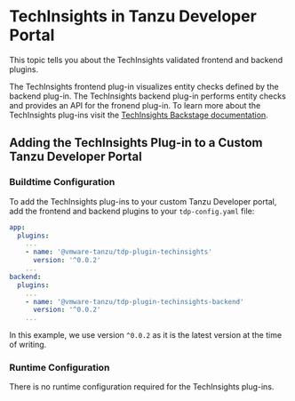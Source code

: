 # TechInsights in Tanzu Developer Portal

This topic tells you about the TechInsights validated frontend and backend plugins.

The TechInsights frontend plug-in visualizes entity checks defined by the backend plug-in. 
The TechInsights backend plug-in performs entity checks and provides an API for the fronend plug-in.
To learn more about the TechInsights plug-ins visit the [TechInsights Backstage documentation](https://github.com/backstage/backstage/tree/master/plugins/tech-insights).

## <a id="add-plugin"></a> Adding the TechInsights Plug-in to a Custom Tanzu Developer Portal

### <a id="buildtime-config"></a> Buildtime Configuration

To add the TechInsights plug-ins to your custom Tanzu Developer portal, add the frontend and backend plugins to your `tdp-config.yaml` file:

  ```yaml
  app:
    plugins:
      ...
      - name: '@vmware-tanzu/tdp-plugin-techinsights'
        version: '^0.0.2'
      ...
  backend:
    plugins:
      ...
      - name: '@vmware-tanzu/tdp-plugin-techinsights-backend'
        version: '^0.0.2'
      ...
  ```

In this example, we use version `^0.0.2` as it is the latest version at the time of writing.

### <a id="runtime-config"></a> Runtime Configuration

There is no runtime configuration required for the TechInsights plug-ins.